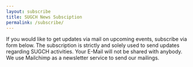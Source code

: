 ```yaml
---
layout: subscribe
title: SUGCH News Subsciption
permalink: /subscribe/
---
```


If you would like to get updates via mail on upcoming events, subscribe via form below. The subscription 
is strictly and solely used to send updates regarding SUGCH activities. Your E-Mail will not be shared with anybody. We use Mailchimp as a newsletter service to send our mailings.
